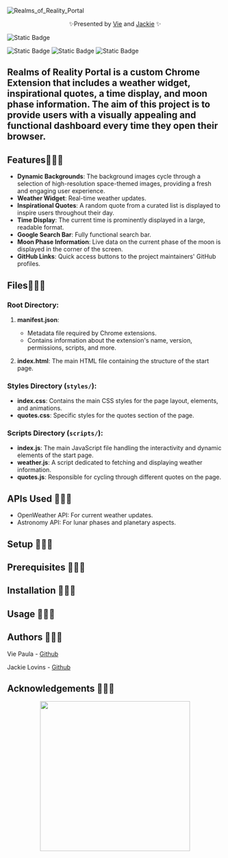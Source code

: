 
![Realms_of_Reality_Portal](https://github.com/Srixx24/Hacksprint/assets/144152489/64b0a4a8-2ebf-400c-8af9-42ce8ebcf0a4)

<p align="center">
✨Presented by <a href="https://github.com/ThatsVie/">Vie</a> and  <a href="https://github.com/Srixx24/">Jackie</a> ✨
</p>

![Static Badge](https://img.shields.io/badge/Queers%20Ruling-Code%20Space-purple?style=string&logoColor=purple)

![Static Badge](https://img.shields.io/badge/HTML5-E34F26?style=for-the-badge&logo=html5&logoColor=white)
![Static Badge](https://img.shields.io/badge/CSS-239120?&style=for-the-badge&logo=css3&logoColor=white)
![Static Badge](https://img.shields.io/badge/JavaScript-323330?style=for-the-badge&logo=javascript&logoColor=F7DF1E)



## Realms of Reality Portal is a custom Chrome Extension that includes a weather widget, inspirational quotes, a time display, and moon phase information. The aim of this project is to provide users with a visually appealing and functional dashboard every time they open their browser.

## Features💫💫💫

- **Dynamic Backgrounds**: The background images cycle through a selection of high-resolution space-themed images, providing a fresh and engaging user experience.
- **Weather Widget**: Real-time weather updates.
- **Inspirational Quotes**: A random quote from a curated list is displayed to inspire users throughout their day.
- **Time Display**: The current time is prominently displayed in a large, readable format.
- **Google Search Bar**: Fully functional search bar.
- **Moon Phase Information**: Live data on the current phase of the moon is displayed in the corner of the screen.
- **GitHub Links**: Quick access buttons to the project maintainers' GitHub profiles.

## Files💫💫💫

### Root Directory:

1. **manifest.json**:
   - Metadata file required by Chrome extensions.
   - Contains information about the extension's name, version, permissions, scripts, and more.

2. **index.html**: The main HTML file containing the structure of the start page.


### Styles Directory (`styles/`):
- **index.css**: Contains the main CSS styles for the page layout, elements, and animations.
- **quotes.css**: Specific styles for the quotes section of the page.

### Scripts Directory (`scripts/`):
- **index.js**: The main JavaScript file handling the interactivity and dynamic elements of the start page.
- **weather.js**: A script dedicated to fetching and displaying weather information.
- **quotes.js**: Responsible for cycling through different quotes on the page.


## APIs Used 💫💫💫
- OpenWeather API: For current weather updates.
- Astronomy API: For lunar phases and planetary aspects.

## Setup 💫💫💫

## Prerequisites 💫💫💫

## Installation 💫💫💫

## Usage 💫💫💫

## Authors 💫💫💫
Vie Paula - [Github](https://github.com/ThatsVie)

Jackie Lovins - [Github](https://github.com/Srixx24)
## Acknowledgements 💫💫💫

<p align="center">
  <img width="350" src="https://github.com/Srixx24/Hacksprint/assets/144152489/dae45128-3d0b-40f2-a3a6-369fec5ac646">
</p>


